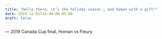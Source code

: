 ```yaml
---
title: "Hello there, it’s the holiday season … and Homan with a gift!"
date: 2019-12-01T14:40:00-05:00
draft: false
---
```

— 2019 Canada Cup final, Homan vs Fleury
<!--more--> 

